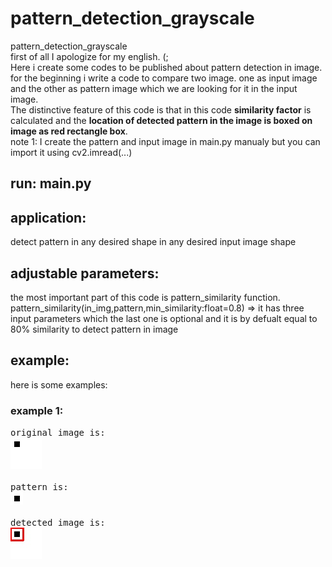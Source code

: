 # pattern_detection_grayscale
pattern_detection_grayscale<br />
first of all I apologize for my english. (;<br />
Here i create some codes to be published about pattern detection in image.<br />
for the beginning i write a code to compare two image. one as input image and the other as pattern image which we are looking for it in the input image.<br />
The distinctive feature of this code is that in this code **similarity factor** is calculated and the **location of detected pattern in the image is boxed on image as red rectangle box**.<br />
note 1: I create the pattern and input image in main.py manualy but you can import it using cv2.imread(...)
## run: main.py

## application:
detect pattern in any desired shape in any desired input image shape

## adjustable parameters:
the most important part of this code is pattern_similarity function.
pattern_similarity(in_img,pattern,min_similarity:float=0.8) => it has three input parameters which the last one is optional and it is by defualt equal to 80% similarity to detect pattern in image
## example:
here is some examples:<br />
### example 1:
<kbd>original image is:<br />!["original image"](initial_img.jpg)<br /><br />
pattern is:<br />![pattern image](pattern1.jpg)<br /><br />
detected image is:<br />![detected pattern image](BGR_detected.jpg)<kbd /><br />
